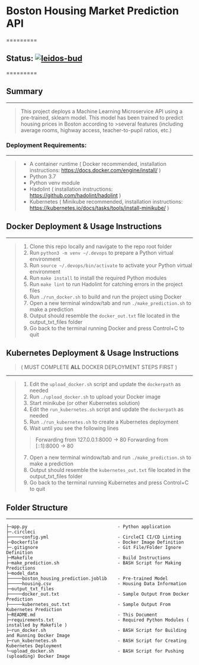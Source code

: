 # Boston Housing Market Prediction API
=========
## Status: [![leidos-bud](https://circleci.com/gh/leidos-bud/ml-ops-project.svg?style=svg)]()
=========

## Summary
------------
>This project deploys a Machine Learning Microservice API using a pre-trained, sklearn model.  This model has been trained to predict housing prices in Boston according to >several features (including average rooms, highway access, teacher-to-pupil ratios, etc.) 

### Deployment Requirements:
------------
>- A container runtime ( Docker recommended, installation instructions: https://docs.docker.com/engine/install/ )
>- Python 3.7
>- Python venv module
>- Hadolint ( installation instructions: https://github.com/hadolint/hadolint )
>- Kubernetes ( Minikube recommended, installation instructions: https://kubernetes.io/docs/tasks/tools/install-minikube/ )

## Docker Deployment & Usage Instructions
------------
>1. Clone this repo locally and navigate to the repo root folder
>2. Run `python3 -m venv ~/.devops` to prepare a Python virtual environment
>3. Run `source ~/.devops/bin/activate` to activate your Python virtual environment
>4. Run `make install` to install the required Python modules
>5. Run `make lint` to run Hadolint for catching errors in the project files
>6. Run `./run_docker.sh` to build and run the project using Docker
>7. Open a new terminal window/tab and run `./make_prediction.sh` to make a prediction
>8. Output should resemble the `docker_out.txt` file located in the output_txt_files folder
>9. Go back to the terminal running Docker and press Control+C to quit

## Kubernetes Deployment & Usage Instructions 
> ( MUST COMPLETE **ALL** DOCKER DEPLOYMENT STEPS FIRST )
------------
>1. Edit the `upload_docker.sh` script and update the `dockerpath` as needed
>2. Run `./upload_docker.sh` to upload your Docker image
>3. Start minikube (or other Kubernetes solution)
>4. Edit the `run_kubernetes.sh` script and update the `dockerpath` as needed
>5. Run `./run_kubernetes.sh` to create a Kubernetes deployment
>6. Wait until you see the following lines
>>    Forwarding from 127.0.0.1:8000 -> 80
>>    Forwarding from [::1]:8000 -> 80
>7. Open a new terminal window/tab and run `./make_prediction.sh` to make a prediction
>8. Output should resemble the `kubernetes_out.txt` file located in the output_txt_files folder
>9. Go back to the terminal running Kubernetes and press Control+C to quit


## Folder Structure
------------
```
├─app.py                                  - Python application
├─.circleci
├─────config.yml                          - CircleCI CI/CD Linting
├─Dockerfile                              - Docker Image Definition
├─.gitignore                              - Git File/Folder Ignore Definition
├─Makefile                                - Build Instructions
├─make_prediction.sh                      - BASH Script for Making Predictions
├─model_data
├─────boston_housing_prediction.joblib    - Pre-trained Model
├─────housing.csv                         - Housing Data Information
├─output_txt_files
├─────docker_out.txt                      - Sample Output From Docker Prediction
├─────kubernetes_out.txt                  - Sample Output From Kubernetes Prediction
├─README.md                               - This Document
├─requirements.txt                        - Required Python Modules ( installed by Makefile )
├─run_docker.sh                           - BASH Script for Building and Running Docker Image
├─run_kubernetes.sh                       - BASH Script for Creating Kubernetes Deployment
└─upload_docker.sh                        - BASH Script for Pushing (uploading) Docker Image
```
